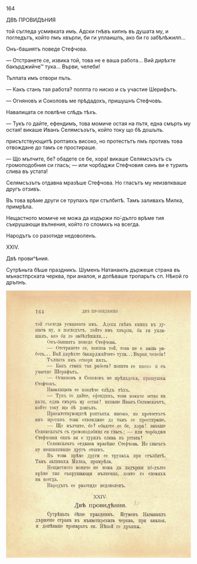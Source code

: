 ﻿164

ДВѢ ПРОВИДѢНИЯ

той съгледа усмивката имъ. Адски гнѣвъ кипнъ въ душата му, и погледътъ, който пмъ хвърли, би ги уплаишлъ, ако би го забѣлѣжилп...

Онъ-башиятъ поведе Стефчова.

— Отстранете се, извика той, това не е ваша работа... Вий дирѣхте бакърджийче™ тука... Върви, челеби!

Тълпата имъ отвори пъть.

— Какъ станъ тая работа? поппта го ниско и съ участие Шерифътъ.

— Огняновъ и Соколовъ ме прѣдадохъ, пришушнъ Стефчовъ.

Навалицата се повлѣче слѣдъ тѣхъ.

— Тукъ го дайте, ефендимъ, това момиче остая на пътя, една смърть му остая! викаше Иванъ Селямсъзътъ, който току що бѣ дошълъ.

присътствующитѣ роптаяхъ високо, но протестътъ пмъ противъ това отвождане до тамъ се простираше.

— Що мълчите, бе? обадете се бе, хора! викаше Селямсъзътъ съ громоподобния си гласъ; — или чорбаджи Стефчовия синъ ви е турилъ слива въ устата!

Селямсъзътъ отдавна мразѣше Стефчова. Но гласътъ му неизвпкваше другъ отзивъ.

Въ това врѣме други се трупахъ при стълбитѣ. Тамъ заливахъ Милка, примрѣла.

Нещастното момиче не можа да издържи по́-дълго врѣме тия съкрушающи вълнения, който го сломихъ на всегда.

Народътъ со разотиде недоволенъ.

XXIV.

Двѣ прови^ѣния.

Сутрѣньта бѣше праздникъ. Шуменъ Натанаилъ държеше страна въ мънастпрската черква, при аналоя, и допѣваше тропарьтъ сп. Нѣкой го дръпнъ.

![original](../images/185.jpg)

